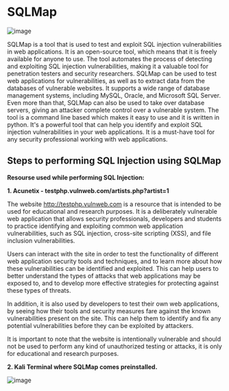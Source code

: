 # SQLMap 

![image](https://user-images.githubusercontent.com/60937657/212563451-3a4d1dd5-f1f4-4757-a32e-c9b7a72ec960.png)

SQLMap is a tool that is used to test and exploit SQL injection vulnerabilities in web applications. It is an open-source tool, which means that it is freely available for anyone to use. The tool automates the process of detecting and exploiting SQL injection vulnerabilities, making it a valuable tool for penetration testers and security researchers.  SQLMap can be used to test web applications for vulnerabilities, as well as to extract data from the databases of vulnerable websites. It supports a wide range of database management systems, including MySQL, Oracle, and Microsoft SQL Server. Even more than that, SQLMap can also be used to take over database servers, giving an attacker complete control over a vulnerable system.  The tool is a command line based which makes it easy to use and it is written in python. It's a powerful tool that can help you identify and exploit SQL injection vulnerabilities in your web applications. It is a must-have tool for any security professional working with web applications.

## Steps to performing SQL Injection using SQLMap 

**Resourse used while performing SQL Injection:**

**1. Acunetix - testphp.vulnweb.com/artists.php?artist=1**

The website http://testphp.vulnweb.com is a resource that is intended to be used for educational and research purposes. It is a deliberately vulnerable web application that allows security professionals, developers and students to practice identifying and exploiting common web application vulnerabilities, such as SQL injection, cross-site scripting (XSS), and file inclusion vulnerabilities.

Users can interact with the site in order to test the functionality of different web application security tools and techniques, and to learn more about how these vulnerabilities can be identified and exploited. This can help users to better understand the types of attacks that web applications may be exposed to, and to develop more effective strategies for protecting against these types of threats.

In addition, it is also used by developers to test their own web applications, by seeing how their tools and security measures fare against the known vulnerabilities present on the site. This can help them to identify and fix any potential vulnerabilities before they can be exploited by attackers.

It is important to note that the website is intentionally vulnerable and should not be used to perform any kind of unauthorized testing or attacks, it is only for educational and research purposes.

**2. Kali Terminal where SQLMap comes preinstalled.**

![image](https://user-images.githubusercontent.com/60937657/212591439-00ed2f52-c540-4d0b-8b67-25cfba8f2ba7.png)


